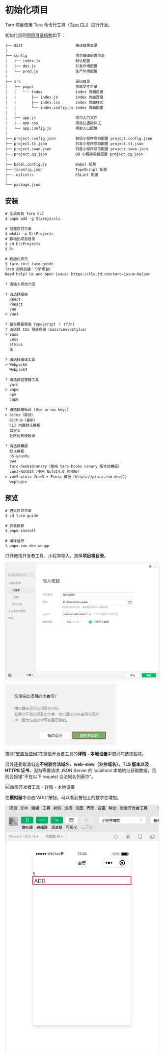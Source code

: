 # 初始化项目

Taro 项目使用 Taro 命令行工具（[Taro CLI](https://www.npmjs.com/package/@tarojs/cli)）进行开发。

初始化后的[项目目录结构](https://taro-docs.jd.com/docs/folder#%E9%A1%B9%E7%9B%AE%E7%9B%AE%E5%BD%95%E7%BB%93%E6%9E%84)如下：

```
├── dist                        编译结果目录
|
├── config                      项目编译配置目录
|   ├── index.js                默认配置
|   ├── dev.js                  开发环境配置
|   └── prod.js                 生产环境配置
|
├── src                         源码目录
|   ├── pages                   页面文件目录
|   |   └── index               index 页面目录
|   |       ├── index.js        index 页面逻辑
|   |       ├── index.css       index 页面样式
|   |       └── index.config.js index 页面配置
|   |
|   ├── app.js                  项目入口文件
|   ├── app.css                 项目总通用样式
|   └── app.config.js           项目入口配置
|
├── project.config.json         微信小程序项目配置 project.config.json
├── project.tt.json             抖音小程序项目配置 project.tt.json
├── project.swan.json           百度小程序项目配置 project.swan.json
├── project.qq.json             QQ 小程序项目配置 project.qq.json
|
├── babel.config.js             Babel 配置
├── tsconfig.json               TypeScript 配置
├── .eslintrc                   ESLint 配置
|
└── package.json
```


## 安装 

```shell
# 全局安装 Taro CLI
$ pnpm add -g @tarojs/cli

# 创建项目目录
$ mkdir -p D:\Projects
# 移动到项目目录
$ cd D:\Projects
$ D:

# 初始化项目
$ taro init taro-guide
Taro 即将创建一个新项目!
Need help? Go and open issue: https://tls.jd.com/taro-issue-helper

? 请输入项目介绍 

? 请选择框架
  React
  PReact
  Vue
> Vue3

? 是否需要使用 TypeScript ？ (Y/n)
? 请选择 CSS 预处理器（Sass/Less/Stylus）
> Sass
  Less
  Stylus
  无
  
? 请选择编译工具
> Webpack5
  Webpack4
  
? 请选择包管理工具
  yarn
> pnpm
  npm
  cnpm
  
? 请选择模板源 (Use arrow keys)
> Gitee（最快）
  Github（最新）
  CLI 内置默认模板
  自定义
  社区优质模板源

? 请选择模板
  默认模板
  h5-youshu
  pwa
  taro-hooks@canary（使用 taro-hooks canary 版本的模板）
  vue3-NutUI4（使用 NutUI4.0 的模板）
> vue3-pinia（Vue3 + Pinia 模板（https://pinia.esm.dev/））
  wxplugin
```

## 预览

```shell
# 进入项目目录
$ cd taro-guide

# 安装依赖
$ pnpm install

# 编译运行
$ pnpm run dev:weapp
```

打开微信开发者工具，小程序导入，选择**项目根目录**。

![微信开发者工具 - 导入项目](../assets/初始化项目/20230729153506.png)

![微信开发者工具 - 信任项目作者并运行](../assets/初始化项目/20230729153806.png)

按照[“安装及使用”](https://taro-docs.jd.com/docs/GETTING-STARTED#%E5%B0%8F%E7%A8%8B%E5%BA%8F%E5%BC%80%E5%8F%91%E8%80%85%E5%B7%A5%E5%85%B7)在微信开发者工具的**详情 - 本地设置**中取消勾选这些项。

另外还要取消勾选**不校验合法域名、web-view（业务域名）、TLS 版本以及 HTTPS 证书**，因为需要请求 JSON Server 的 localhost 本地地址获取数据，否则会报错“不在以下 request 合法域名列表中”。

![微信开发者工具 - 详情 - 本地设置](../assets/初始化项目/20230802195038.png)

在**模拟器**中点击“ADD”按钮，可以看到按钮上的数字在增加。

![微信开发者工具 - 模拟器](../assets/初始化项目/20230729155742.png)
